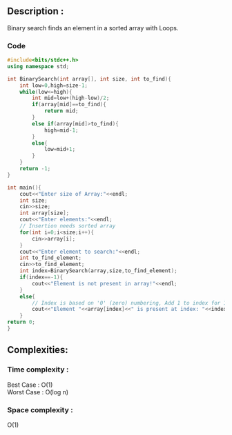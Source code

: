 ## Description : 
Binary search finds an element in a sorted array with Loops.

### Code  
```cpp
#include<bits/stdc++.h>
using namespace std;

int BinarySearch(int array[], int size, int to_find){
    int low=0,high=size-1;
    while(low<=high){
        int mid=low+(high-low)/2;
        if(array[mid]==to_find){
            return mid;
        }
        else if(array[mid]>to_find){
            high=mid-1;
        }
        else{
            low=mid+1;
        }
    }
    return -1;
}

int main(){
    cout<<"Enter size of Array:"<<endl;
    int size;
    cin>>size;
    int array[size];
    cout<<"Enter elements:"<<endl;
    // Insertion needs sorted array
    for(int i=0;i<size;i++){
        cin>>array[i];
    }
    cout<<"Enter element to search:"<<endl;
    int to_find_element;
    cin>>to_find_element;
    int index=BinarySearch(array,size,to_find_element);
    if(index==-1){
        cout<<"Element is not present in array!"<<endl;
    }
    else{
        // Index is based on '0' (zero) numbering, Add 1 to index for 1 numbering
        cout<<"Element "<<array[index]<<" is present at index: "<<index<<" !"<<endl;
    }
return 0;
}
```

## Complexities:
### Time complexity   : 
Best Case  : O(1)  
Worst Case : O(log n) 
### Space complexity  : 
O(1)
